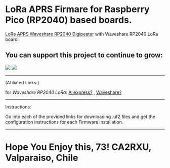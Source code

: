 # LoRa APRS Firmare for Raspberry Pico (RP2040) based boards.

[LoRa APRS Waveshare RP2040 Digipeater](https://github.com/richonguzman/LoRa_APRS_RP2040/tree/main/LoRa_APRS_Waveshare_LoRa_Digipeater) with Waveshare RP2040 LoRa board


## You can support this project to continue to grow:

[<img src="https://github.com/richonguzman/LoRa_APRS_Tracker/blob/main/images/github-sponsors.png">](https://github.com/sponsors/richonguzman)     [<img src="https://github.com/richonguzman/LoRa_APRS_Tracker/blob/main/images/paypalme.png">](http://paypal.me/richonguzman)


____________________________________________________

(Afiliated Links:)

for _Waveshare RP2040 LoRa_:
[Aliexpress?](https://s.click.aliexpress.com/e/_DmcgSyp) , [Waveshare?](https://www.lilygo.cc/products/t-echo?bg_ref=M1lDRSwoKN)

____________________________________________________

Instructions:

Go into each of the provided links for downloading .uf2 files and get the configuration instructions for each Firmware installation.

____________________________________________________

# Hope You Enjoy this, 73! CA2RXU, Valparaiso, Chile
